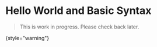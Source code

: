 # Hello World and Basic Syntax

> This is work in progress. Please check back later.
> 
{style="warning"}

